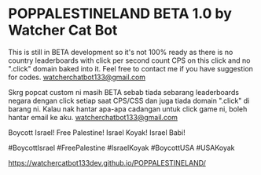 # POPPALESTINELAND BETA 1.0 by Watcher Cat Bot

This is still in BETA development so it's not 100% ready as there is no country leaderboards with click per second count CPS on this click and no ".click" domain baked into it. Feel free to contact me if you have suggestion for codes. watcherchatbot133@gmail.com

Skrg popcat custom ni masih BETA sebab tiada sebarang leaderboards negara dengan click setiap saat CPS/CSS dan juga tiada domain ".click" di barang ni. Kalau nak hantar apa-apa cadangan untuk click game ni, boleh hantar email ke aku.  watcherchatbot133@gmail.com

Boycott Israel! Free Palestine! Israel Koyak! Israel Babi!

#BoycottIsrael #FreePalestine #IsraelKoyak #BoycottUSA #USAKoyak

https://watchercatbot133dev.github.io/POPPALESTINELAND/
